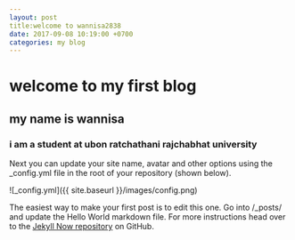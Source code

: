 ```yaml
---
layout: post
title:welcome to wannisa2838
date: 2017-09-08 10:19:00 +0700
categories: my blog
---
```


# welcome to my first blog
## my name is wannisa
### i am a student at ubon ratchathani rajchabhat university
Next you can update your site name, avatar and other options using the _config.yml file in the root of your repository (shown below).

![_config.yml]({{ site.baseurl }}/images/config.png)

The easiest way to make your first post is to edit this one. Go into /_posts/ and update the Hello World markdown file. For more instructions head over to the [Jekyll Now repository](https://github.com/barryclark/jekyll-now) on GitHub.
